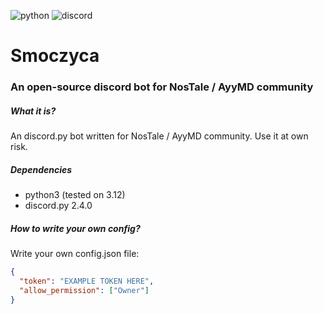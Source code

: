 ![python](https://img.shields.io/badge/Python-FFD43B?style=for-the-badge&logo=python&logoColor=blue)
![discord](https://img.shields.io/badge/Discord-5865F2?style=for-the-badge&logo=discord&logoColor=white)

# Smoczyca
### An open-source discord bot for NosTale / AyyMD community

##### What it is?
An discord.py bot written for NosTale / AyyMD community. Use it at own risk.  

##### Dependencies
* python3 (tested on 3.12)
* discord.py 2.4.0

##### How to write your own config?
Write your own config.json file:
```json
{
  "token": "EXAMPLE TOKEN HERE",
  "allow_permission": ["Owner"]
}
```
